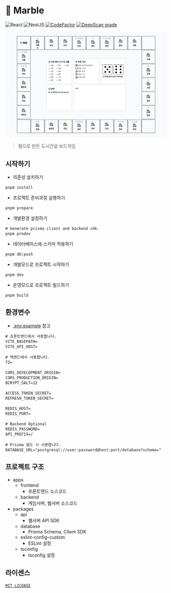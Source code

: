 # 🎲 Marble

![React](https://img.shields.io/badge/react-%2320232a.svg?logo=react&logoColor=%2361DAFB) ![NestJS](https://img.shields.io/badge/nestjs-%23E0234E.svg?logo=nestjs&logoColor=white) [![CodeFactor](https://www.codefactor.io/repository/github/skylightqp/marble/badge)](https://www.codefactor.io/repository/github/skylightqp/marble) [![DeepScan grade](https://deepscan.io/api/teams/22633/projects/25916/branches/818052/badge/grade.svg)](https://deepscan.io/dashboard#view=project&tid=22633&pid=25916&bid=818052)

![Thumbnail](./docs/thumb.png)

> 웹으로 만든 도시건설 보드게임

## 시작하기

- 의존성 설치하기

```shell
pnpm install
```

- 프로젝트 준비과정 실행하기

```shell
pnpm prepare
```

- 개발환경 설정하기

```shell
# Generate prisma client and backend sdk.
pnpm predev
```

- 데이터베이스에 스키마 적용하기

```shell
pnpm db:push
```

- 개발모드로 프로젝트 시작하기

```shell
pnpm dev
```

- 운영모드로 프로젝트 빌드하기

```shell
pnpm build
```

## 환경변수
- [.env.example](./.env.example) 참고
```dotenv
# 프론트엔드에서 사용합니다.
VITE_BASEPATH=
VITE_API_HOST=

# 백엔드에서 사용합니다.
TZ=

CORS_DEVELOPMENT_ORIGIN=
CORS_PRODUCTION_ORIGIN=
BCRYPT_SALT=12

ACCESS_TOKEN_SECRET=
REFRESH_TOKEN_SECRET=

REDIS_HOST=
REDIS_PORT=

# Backend Optional
REDIS_PASSWORD=
API_PREFIX=/

# Prisma 빌드 시 사용합니다.
DATABASE_URL="postgresql://user:password@host:port/database?schema="

```

## 프로젝트 구조

- apps
  - frontend
    - 프론트엔드 소스코드
  - backend
    - 게임서버, 웹서버 소스코드
- packages
  - api
    - 웹서버 API SDK
  - database
    - Prisma Schema, Client SDK
  - eslint-config-custom
    - ESLint 설정
  - tsconfig
    - tsconfig 설정

## 라이센스

[`MIT LICENSE`](LICENSE)
